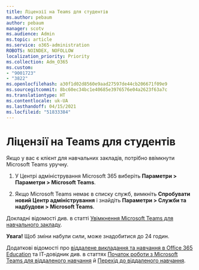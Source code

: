```yaml
---
title: Ліцензії на Teams для студентів
ms.author: pebaum
author: pebaum
manager: scotv
ms.audience: Admin
ms.topic: article
ms.service: o365-administration
ROBOTS: NOINDEX, NOFOLLOW
localization_priority: Priority
ms.collection: Adm_O365
ms.custom:
- "9001723"
- "3822"
ms.openlocfilehash: a30f1d02d8560e9aad27597de44cb206671f09e9
ms.sourcegitcommit: 8bc60ec34bc1e40685e3976576e04a2623f63a7c
ms.translationtype: HT
ms.contentlocale: uk-UA
ms.lasthandoff: 04/15/2021
ms.locfileid: "51833384"
---
```

# <a name="teams-student-licenses"></a>Ліцензії на Teams для студентів

Якщо у вас є клієнт для навчальних закладів, потрібно ввімкнути Microsoft Teams уручну.

1. У Центрі адміністрування Microsoft 365 виберіть **Параметри > Параметри > Microsoft Teams**. 

2. Якщо Microsoft Teams немає в списку служб, вимкніть **Спробувати новий Центр адміністрування** і знайдіть **Параметри > Служби та надбудови > Microsoft Teams**. 

Докладні відомості див. в статті [Увімкнення Microsoft Teams для навчального закладу](https://docs.microsoft.com/microsoft-365/education/intune-edu-trial/enable-microsoft-teams#enable-microsoft-teams-for-your-school-1). 

**Увага!** Щоб зміни набули сили, може знадобитися до 24 годин.

Додаткові відомості про [віддалене викладання та навчання в Office 365 Education](https://support.office.com/article/remote-teaching-and-learning-in-office-365-education-f651ccae-7b65-478b-8366-51bb884025c4) та ІТ-довідник див. в статтях [Початок роботи з Microsoft Teams для віддаленого навчання](https://docs.microsoft.com/MicrosoftTeams/remote-learning-edu) й [Перехід до віддаленого навчання](https://www.microsoft.com/education/remote-learning).
